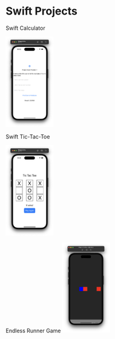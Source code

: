 # Swift Projects
 
 Swift Calculator 

<img src="https://github.com/benscanlan/Swift/blob/main/project_euler_1/Screenshot%202023-04-12%20at%2010.53.48%20AM.png" alt="App Image" width="25%" height="50%" title="Image title">

Swift Tic-Tac-Toe

<img src="https://github.com/benscanlan/Swift/blob/main/tic-tac-toe%20game/Screenshot%202023-04-13%20at%2010.25.46%20AM.png" alt="App Image" width="25%" height="50%" title="Image title">

Endless Runner Game
<img src="https://github.com/benscanlan/Swift/blob/main/Endless_Runner/Screenshot%202023-05-31%20at%204.22.58%20PM.png" alt="App Image" width="25%" height="50%" title="Image title">
